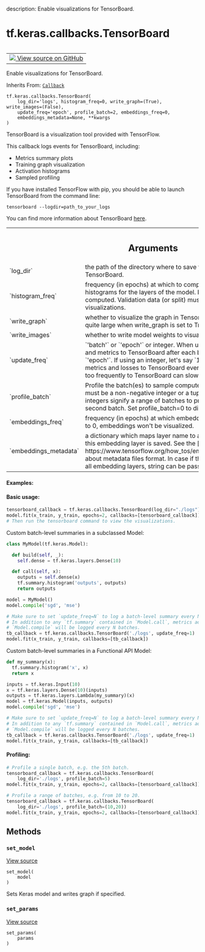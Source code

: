 description: Enable visualizations for TensorBoard.

<div itemscope itemtype="http://developers.google.com/ReferenceObject">
<meta itemprop="name" content="tf.keras.callbacks.TensorBoard" />
<meta itemprop="path" content="Stable" />
<meta itemprop="property" content="__init__"/>
<meta itemprop="property" content="__new__"/>
<meta itemprop="property" content="set_model"/>
<meta itemprop="property" content="set_params"/>
</div>

# tf.keras.callbacks.TensorBoard

<!-- Insert buttons and diff -->

<table class="tfo-notebook-buttons tfo-api nocontent" align="left">
<td>
  <a target="_blank" href="https://github.com/tensorflow/tensorflow/blob/r2.4/tensorflow/python/keras/callbacks.py#L1924-L2430">
    <img src="https://www.tensorflow.org/images/GitHub-Mark-32px.png" />
    View source on GitHub
  </a>
</td>
</table>



Enable visualizations for TensorBoard.

Inherits From: [`Callback`](../../../tf/keras/callbacks/Callback.md)

<pre class="devsite-click-to-copy prettyprint lang-py tfo-signature-link">
<code>tf.keras.callbacks.TensorBoard(
    log_dir='logs', histogram_freq=0, write_graph=(True), write_images=(False),
    update_freq='epoch', profile_batch=2, embeddings_freq=0,
    embeddings_metadata=None, **kwargs
)
</code></pre>



<!-- Placeholder for "Used in" -->

TensorBoard is a visualization tool provided with TensorFlow.

This callback logs events for TensorBoard, including:

* Metrics summary plots
* Training graph visualization
* Activation histograms
* Sampled profiling

If you have installed TensorFlow with pip, you should be able
to launch TensorBoard from the command line:

```
tensorboard --logdir=path_to_your_logs
```

You can find more information about TensorBoard
[here](https://www.tensorflow.org/get_started/summaries_and_tensorboard).

<!-- Tabular view -->
 <table class="responsive fixed orange">
<colgroup><col width="214px"><col></colgroup>
<tr><th colspan="2"><h2 class="add-link">Arguments</h2></th></tr>

<tr>
<td>
`log_dir`
</td>
<td>
the path of the directory where to save the log files to be
parsed by TensorBoard.
</td>
</tr><tr>
<td>
`histogram_freq`
</td>
<td>
frequency (in epochs) at which to compute activation and
weight histograms for the layers of the model. If set to 0, histograms
won't be computed. Validation data (or split) must be specified for
histogram visualizations.
</td>
</tr><tr>
<td>
`write_graph`
</td>
<td>
whether to visualize the graph in TensorBoard. The log file
can become quite large when write_graph is set to True.
</td>
</tr><tr>
<td>
`write_images`
</td>
<td>
whether to write model weights to visualize as image in
TensorBoard.
</td>
</tr><tr>
<td>
`update_freq`
</td>
<td>
`'batch'` or `'epoch'` or integer. When using `'batch'`,
writes the losses and metrics to TensorBoard after each batch. The same
applies for `'epoch'`. If using an integer, let's say `1000`, the
callback will write the metrics and losses to TensorBoard every 1000
batches. Note that writing too frequently to TensorBoard can slow down
your training.
</td>
</tr><tr>
<td>
`profile_batch`
</td>
<td>
Profile the batch(es) to sample compute characteristics.
profile_batch must be a non-negative integer or a tuple of integers.
A pair of positive integers signify a range of batches to profile.
By default, it will profile the second batch. Set profile_batch=0
to disable profiling.
</td>
</tr><tr>
<td>
`embeddings_freq`
</td>
<td>
frequency (in epochs) at which embedding layers will be
visualized. If set to 0, embeddings won't be visualized.
</td>
</tr><tr>
<td>
`embeddings_metadata`
</td>
<td>
a dictionary which maps layer name to a file name in
which metadata for this embedding layer is saved. See the
[details](
https://www.tensorflow.org/how_tos/embedding_viz/#metadata_optional)
about metadata files format. In case if the same metadata file is
used for all embedding layers, string can be passed.
</td>
</tr>
</table>



#### Examples:




#### Basic usage:



```python
tensorboard_callback = tf.keras.callbacks.TensorBoard(log_dir="./logs")
model.fit(x_train, y_train, epochs=2, callbacks=[tensorboard_callback])
# Then run the tensorboard command to view the visualizations.
```

Custom batch-level summaries in a subclassed Model:

```python
class MyModel(tf.keras.Model):

  def build(self, _):
    self.dense = tf.keras.layers.Dense(10)

  def call(self, x):
    outputs = self.dense(x)
    tf.summary.histogram('outputs', outputs)
    return outputs

model = MyModel()
model.compile('sgd', 'mse')

# Make sure to set `update_freq=N` to log a batch-level summary every N batches.
# In addition to any `tf.summary` contained in `Model.call`, metrics added in
# `Model.compile` will be logged every N batches.
tb_callback = tf.keras.callbacks.TensorBoard('./logs', update_freq=1)
model.fit(x_train, y_train, callbacks=[tb_callback])
```

Custom batch-level summaries in a Functional API Model:

```python
def my_summary(x):
  tf.summary.histogram('x', x)
  return x

inputs = tf.keras.Input(10)
x = tf.keras.layers.Dense(10)(inputs)
outputs = tf.keras.layers.Lambda(my_summary)(x)
model = tf.keras.Model(inputs, outputs)
model.compile('sgd', 'mse')

# Make sure to set `update_freq=N` to log a batch-level summary every N batches.
# In addition to any `tf.summary` contained in `Model.call`, metrics added in
# `Model.compile` will be logged every N batches.
tb_callback = tf.keras.callbacks.TensorBoard('./logs', update_freq=1)
model.fit(x_train, y_train, callbacks=[tb_callback])
```

#### Profiling:



```python
# Profile a single batch, e.g. the 5th batch.
tensorboard_callback = tf.keras.callbacks.TensorBoard(
    log_dir='./logs', profile_batch=5)
model.fit(x_train, y_train, epochs=2, callbacks=[tensorboard_callback])

# Profile a range of batches, e.g. from 10 to 20.
tensorboard_callback = tf.keras.callbacks.TensorBoard(
    log_dir='./logs', profile_batch=(10,20))
model.fit(x_train, y_train, epochs=2, callbacks=[tensorboard_callback])
```

## Methods

<h3 id="set_model"><code>set_model</code></h3>

<a target="_blank" href="https://github.com/tensorflow/tensorflow/blob/r2.4/tensorflow/python/keras/callbacks.py#L2107-L2125">View source</a>

<pre class="devsite-click-to-copy prettyprint lang-py tfo-signature-link">
<code>set_model(
    model
)
</code></pre>

Sets Keras model and writes graph if specified.


<h3 id="set_params"><code>set_params</code></h3>

<a target="_blank" href="https://github.com/tensorflow/tensorflow/blob/r2.4/tensorflow/python/keras/callbacks.py#L630-L631">View source</a>

<pre class="devsite-click-to-copy prettyprint lang-py tfo-signature-link">
<code>set_params(
    params
)
</code></pre>






